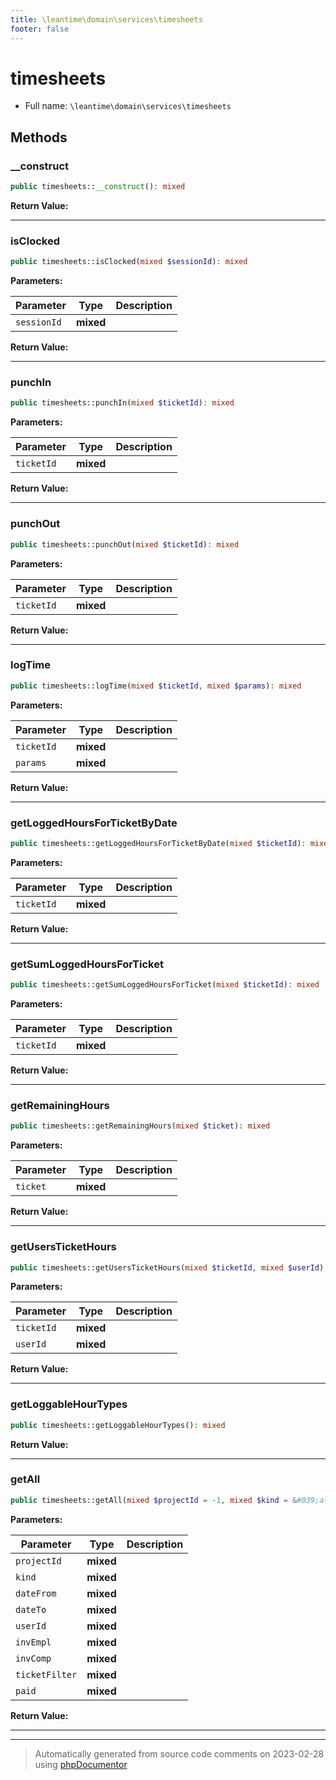 ```yaml
---
title: \leantime\domain\services\timesheets
footer: false
---
```


# timesheets





* Full name: `\leantime\domain\services\timesheets`



## Methods

### __construct



```php
public timesheets::__construct(): mixed
```









**Return Value:**





---
### isClocked



```php
public timesheets::isClocked(mixed $sessionId): mixed
```








**Parameters:**

| Parameter | Type | Description |
|-----------|------|-------------|
| `sessionId` | **mixed** |  |


**Return Value:**





---
### punchIn



```php
public timesheets::punchIn(mixed $ticketId): mixed
```








**Parameters:**

| Parameter | Type | Description |
|-----------|------|-------------|
| `ticketId` | **mixed** |  |


**Return Value:**





---
### punchOut



```php
public timesheets::punchOut(mixed $ticketId): mixed
```








**Parameters:**

| Parameter | Type | Description |
|-----------|------|-------------|
| `ticketId` | **mixed** |  |


**Return Value:**





---
### logTime



```php
public timesheets::logTime(mixed $ticketId, mixed $params): mixed
```








**Parameters:**

| Parameter | Type | Description |
|-----------|------|-------------|
| `ticketId` | **mixed** |  |
| `params` | **mixed** |  |


**Return Value:**





---
### getLoggedHoursForTicketByDate



```php
public timesheets::getLoggedHoursForTicketByDate(mixed $ticketId): mixed
```








**Parameters:**

| Parameter | Type | Description |
|-----------|------|-------------|
| `ticketId` | **mixed** |  |


**Return Value:**





---
### getSumLoggedHoursForTicket



```php
public timesheets::getSumLoggedHoursForTicket(mixed $ticketId): mixed
```








**Parameters:**

| Parameter | Type | Description |
|-----------|------|-------------|
| `ticketId` | **mixed** |  |


**Return Value:**





---
### getRemainingHours



```php
public timesheets::getRemainingHours(mixed $ticket): mixed
```








**Parameters:**

| Parameter | Type | Description |
|-----------|------|-------------|
| `ticket` | **mixed** |  |


**Return Value:**





---
### getUsersTicketHours



```php
public timesheets::getUsersTicketHours(mixed $ticketId, mixed $userId): mixed
```








**Parameters:**

| Parameter | Type | Description |
|-----------|------|-------------|
| `ticketId` | **mixed** |  |
| `userId` | **mixed** |  |


**Return Value:**





---
### getLoggableHourTypes



```php
public timesheets::getLoggableHourTypes(): mixed
```









**Return Value:**





---
### getAll



```php
public timesheets::getAll(mixed $projectId = -1, mixed $kind = &#039;all&#039;, mixed $dateFrom = &#039;0000-01-01 00:00:00&#039;, mixed $dateTo = &#039;9999-12-24 00:00:00&#039;, mixed $userId = &#039;all&#039;, mixed $invEmpl = &#039;1&#039;, mixed $invComp = &#039;1&#039;, mixed $ticketFilter = &#039;-1&#039;, mixed $paid = &#039;1&#039;): mixed
```








**Parameters:**

| Parameter | Type | Description |
|-----------|------|-------------|
| `projectId` | **mixed** |  |
| `kind` | **mixed** |  |
| `dateFrom` | **mixed** |  |
| `dateTo` | **mixed** |  |
| `userId` | **mixed** |  |
| `invEmpl` | **mixed** |  |
| `invComp` | **mixed** |  |
| `ticketFilter` | **mixed** |  |
| `paid` | **mixed** |  |


**Return Value:**





---


---
> Automatically generated from source code comments on 2023-02-28 using [phpDocumentor](http://www.phpdoc.org/)
